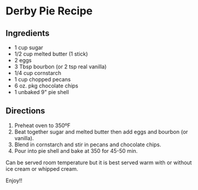 # Derby Pie Recipe

## Ingredients
- 1 cup sugar
- 1/2 cup melted butter (1 stick)
- 2 eggs
- 3 Tbsp bourbon  (or 2 tsp real vanilla)
- 1/4 cup cornstarch
- 1 cup chopped pecans
- 6 oz. pkg chocolate chips
- 1 unbaked 9" pie shell

## Directions
1. Preheat oven to 350ºF
2. Beat together sugar and melted butter then add eggs and bourbon (or vanilla).
3. Blend in cornstarch and stir in pecans and chocolate chips.
4. Pour into pie shell and bake at 350 for 45-50 min. 

Can be served room temperature but it is best served warm with or without ice cream or whipped cream.

Enjoy!!